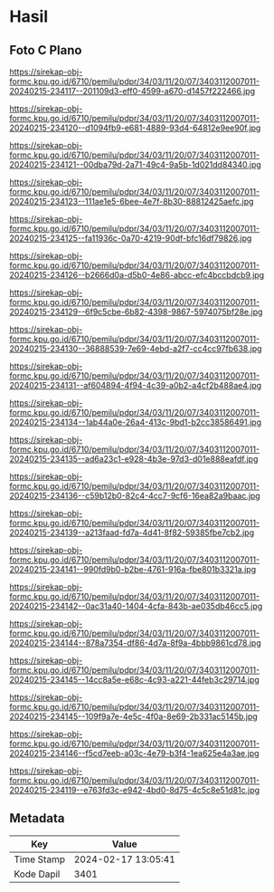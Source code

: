 # Hasil

## Foto C Plano

https://sirekap-obj-formc.kpu.go.id/6710/pemilu/pdpr/34/03/11/20/07/3403112007011-20240215-234117--201109d3-eff0-4599-a670-d1457f222466.jpg

https://sirekap-obj-formc.kpu.go.id/6710/pemilu/pdpr/34/03/11/20/07/3403112007011-20240215-234120--d1094fb9-e681-4889-93d4-64812e9ee90f.jpg

https://sirekap-obj-formc.kpu.go.id/6710/pemilu/pdpr/34/03/11/20/07/3403112007011-20240215-234121--00dba79d-2a71-49c4-9a5b-1d021dd84340.jpg

https://sirekap-obj-formc.kpu.go.id/6710/pemilu/pdpr/34/03/11/20/07/3403112007011-20240215-234123--111ae1e5-6bee-4e7f-8b30-88812425aefc.jpg

https://sirekap-obj-formc.kpu.go.id/6710/pemilu/pdpr/34/03/11/20/07/3403112007011-20240215-234125--fa11936c-0a70-4219-90df-bfc16df79826.jpg

https://sirekap-obj-formc.kpu.go.id/6710/pemilu/pdpr/34/03/11/20/07/3403112007011-20240215-234126--b2666d0a-d5b0-4e86-abcc-efc4bccbdcb9.jpg

https://sirekap-obj-formc.kpu.go.id/6710/pemilu/pdpr/34/03/11/20/07/3403112007011-20240215-234129--6f9c5cbe-6b82-4398-9867-5974075bf28e.jpg

https://sirekap-obj-formc.kpu.go.id/6710/pemilu/pdpr/34/03/11/20/07/3403112007011-20240215-234130--36888539-7e69-4ebd-a2f7-cc4cc97fb638.jpg

https://sirekap-obj-formc.kpu.go.id/6710/pemilu/pdpr/34/03/11/20/07/3403112007011-20240215-234131--af604894-4f94-4c39-a0b2-a4cf2b488ae4.jpg

https://sirekap-obj-formc.kpu.go.id/6710/pemilu/pdpr/34/03/11/20/07/3403112007011-20240215-234134--1ab44a0e-26a4-413c-9bd1-b2cc38586491.jpg

https://sirekap-obj-formc.kpu.go.id/6710/pemilu/pdpr/34/03/11/20/07/3403112007011-20240215-234135--ad6a23c1-e928-4b3e-97d3-d01e888eafdf.jpg

https://sirekap-obj-formc.kpu.go.id/6710/pemilu/pdpr/34/03/11/20/07/3403112007011-20240215-234136--c59b12b0-82c4-4cc7-9cf6-16ea82a9baac.jpg

https://sirekap-obj-formc.kpu.go.id/6710/pemilu/pdpr/34/03/11/20/07/3403112007011-20240215-234139--a213faad-fd7a-4d41-8f82-59385fbe7cb2.jpg

https://sirekap-obj-formc.kpu.go.id/6710/pemilu/pdpr/34/03/11/20/07/3403112007011-20240215-234141--990fd9b0-b2be-4761-916a-fbe801b3321a.jpg

https://sirekap-obj-formc.kpu.go.id/6710/pemilu/pdpr/34/03/11/20/07/3403112007011-20240215-234142--0ac31a40-1404-4cfa-843b-ae035db46cc5.jpg

https://sirekap-obj-formc.kpu.go.id/6710/pemilu/pdpr/34/03/11/20/07/3403112007011-20240215-234144--878a7354-df86-4d7a-8f9a-4bbb9861cd78.jpg

https://sirekap-obj-formc.kpu.go.id/6710/pemilu/pdpr/34/03/11/20/07/3403112007011-20240215-234145--14cc8a5e-e68c-4c93-a221-44feb3c29714.jpg

https://sirekap-obj-formc.kpu.go.id/6710/pemilu/pdpr/34/03/11/20/07/3403112007011-20240215-234145--109f9a7e-4e5c-4f0a-8e69-2b331ac5145b.jpg

https://sirekap-obj-formc.kpu.go.id/6710/pemilu/pdpr/34/03/11/20/07/3403112007011-20240215-234146--f5cd7eeb-a03c-4e79-b3f4-1ea625e4a3ae.jpg

https://sirekap-obj-formc.kpu.go.id/6710/pemilu/pdpr/34/03/11/20/07/3403112007011-20240215-234119--e763fd3c-e942-4bd0-8d75-4c5c8e51d81c.jpg


## Metadata

| Key        | Value               |
| ---------- | ------------------- |
| Time Stamp | 2024-02-17 13:05:41 |
| Kode Dapil | 3401                |



